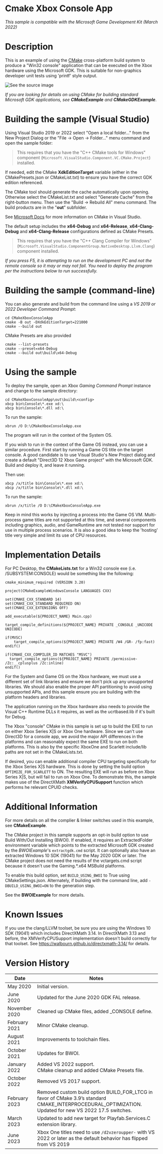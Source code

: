 # Cmake Xbox Console App

*This sample is compatible with the Microsoft Game Development Kit (March 2022)*

# Description

This is an example of using the [CMake](https://cmake.org/)
cross-platform build system to produce a "Win32 console" application
that can be executed on the Xbox hardware using the Microsoft GDK. This
is suitable for non-graphics developer unit tests using 'printf' style
output.

![See the source image](./media/image1.png)

*If you are looking for details on using CMake for building standard
Microsoft GDK applications, see **CMakeExample** and
**CMakeGDKExample***.

# Building the sample (Visual Studio)

Using Visual Studio 2019 or 2022 select "Open a local folder..." from
the New Project Dialog or the "File -\> Open -\> Folder..." menu command
and open the sample folder:

> This requires that you have the "C++ CMake tools for Windows" component (`Microsoft.VisualStudio.Component.VC.CMake.Project`) installed.

If needed, edit the CMake **XdkEditionTarget** variable (either in the
CMakePresets.json or CMakeList.txt) to ensure you have the correct GDK
edition referenced.

The CMake tool should generate the cache automatically upon opening.
Otherwise select the CMakeList.txt and select "Generate Cache" from the
right-button menu. Then use the "Build -\> Rebuild All" menu command.
The build products are in the "**out**" subfolder.

See [Microsoft
Docs](https://docs.microsoft.com/en-us/cpp/build/cmake-projects-in-visual-studio)
for more information on CMake in Visual Studio.

The default setup includes the **x64-Debug** and **x64-Release**,
**x64-Clang-Debug** and **x64-Clang-Release** configurations defined as
CMake Presets.

> This requires that you have the "C++ Clang Compiler for Windows" (`Microsoft.VisualStudio.ComponentGroup.NativeDesktop.Llvm.Clang`) component installed.

*If you press F5, it is attempting to run on the development PC and not
the remote console so it may or may not fail. You need to deploy the
program per the instructions below to run successfully.*

# Building the sample (command-line)

You can also generate and build from the command line using a *VS 2019
or 2022 Developer Command Prompt*:

```
cd CMakeXboxConsoleApp
cmake -B out -DXdkEditionTarget=221000
cmake --build out
```

CMake Presets are also provided

```
cmake --list-presets
cmake --preset=x64-Debug
cmake --build out\build\x64-Debug
```

# Using the sample

To deploy the sample, open an *Xbox Gaming Command Prompt* instance and
change to the sample directory:

```
cd CMakeXboxConsoleApp\out\build\<config>
xbcp bin\Console\*.exe xd:\
xbcp bin\Console\*.dll xd:\
```

To run the sample:

```
xbrun /O D:\CMakeXboxConsoleApp.exe
```

The program will run in the context of the System OS.

If you wish to run in the context of the Game OS instead, you can use a
similar procedure. First start by running a Game OS title on the target
console. A good candidate is to use Visual Studio's New Project dialog
and create a default "Direct3D 12 Xbox Game project" with the Microsoft
GDK. Build and deploy it, and leave it running.

Then use:

```
xbcp /x/title bin\Console\*.exe xd:\
xbcp /x/title bin\Console\*.dll xd:\
```

To run the sample:

```
xbrun /x/title /O D:\CMakeXboxConsoleApp.exe
```

Keep in mind this works by injecting a process into the Game OS VM.
Multi-process game titles are not supported at this time, and several
components including graphics, audio, and GameRuntime are not tested nor
support for use in multiple process scenarios. It is also a good idea to
keep the 'hosting' title very simple and limit its use of CPU resources.

# Implementation Details

For PC Desktop, the **CMakeLists.txt** for a Win32 console exe (i.e.
/SUBSYSTEM:CONSOLE) would be something like the following:

```
cmake_minimum_required (VERSION 3.20)

project(CMakeExampleWindowsConsole LANGUAGES CXX)

set(CMAKE_CXX_STANDARD 14)
set(CMAKE_CXX_STANDARD_REQUIRED ON)
set(CMAKE_CXX_EXTENSIONS OFF)

add_executable(${PROJECT_NAME} Main.cpp)

target_compile_definitions(${PROJECT_NAME} PRIVATE _CONSOLE _UNICODE UNICODE)

if(MVSC)
    target_compile_options(${PROJECT_NAME} PRIVATE /W4 /GR- /fp:fast)
endif()

if(CMAKE_CXX_COMPILER_ID MATCHES "MSVC")
  target_compile_options(${PROJECT_NAME} PRIVATE /permissive- /Zc:__cplusplus /Zc:inline)
endif()
```

For the System and Game OS on the Xbox hardware, we must use a different
set of link libraries and ensure we don't pick up any unsupported
libraries. We should also enable the proper API partitioning to avoid
using unsupported APIs, and this sample ensure you are building with the
platform headers and libraries.

The application running on the Xbox hardware also needs to provide the
Visual C++ Runtime DLLs it requires, as well as the ucrtbased.lib if
it's built for Debug.

The Xbox "console" CMake in this sample is set up to build the EXE to
run on either Xbox Series X|S or Xbox One hardware. Since we can't use
Direct3D for a console app, we avoid the major API differences in the
platforms and can reasonably expect the same EXE to run on both
platforms. This is also by the specific XboxOne and Scarlett include/lib
paths are not set in the CMakeLists.txt.

If desired, you can enable additional compiler CPU targeting
specifically for the Xbox Series X|S hardware. This is done by setting
the build option `OPTIMIZE_FOR_SCARLETT` to ON. The resulting EXE will run
as before on Xbox Series X|S, but will fail to run on Xbox One. To
demonstrate this, the sample makes use of the DirectXMath
**XMVerifyCPUSupport** function which performs he relevant CPUID checks.

# Additional Information

For more details on all the complier & linker switches used in this
example, see **CMakeExample**.

The CMake project in this sample supports an opt-in build option to use
Build With/Out Installing (BWOI). If enabled, it requires an
ExtractedFolder environment variable which points to the extracted
Microsoft GDK created by the *BWOIExample*'s `extractgdk.cmd` script. It
can optionally also have an extracted Windows 10 SDK (19041) for the May
2020 GDK or later. The CMake project does not need the results of the
vctargets.cmd script because it doesn't use the Gaming.\*.x64 MSBuild
platforms.

To enable this build option, set `BUILD_USING_BWOI` to True using
CMakeSettings.json. Alternately, if building with the command line, add
`-DBUILD_USING_BWOI=ON` to the generation step.

See the **BWOIExample** for more details.

# Known Issues

If you use the clang/LLVM toolset, be sure you are using the Windows 10
SDK (19041) which includes DirectXMath 3.14. In DirectXMath 3.13 and
before, the XMVerifyCPUSupport implementation doesn't build correctly
for that toolset. See <https://walbourn.github.io/directxmath-3.14/> for
details.

# Version History

|Date|Notes|
|---|---|
|May 2020|Initial version.|
|June 2020|Updated for the June 2020 GDK FAL release.|
|November 2020|Cleaned up CMake files, added _CONSOLE define.|
|February 2021|Minor CMake cleanup.|
|August 2021|Improvements to toolchain files.|
|October 2021|Updates for BWOI.|
|January 2022|Added VS 2022 support.<br />CMake cleanup and added CMake Presets file.|
|October 2022|Removed VS 2017 support.|
|February 2023|Removed custom build option BUILD_FOR_LTCG in favor of CMake 3.9’s standard CMAKE_INTERPROCEDURAL_OPTIMIZATION.<br />Updated for new VS 2022 17.5 switches.|
|March 2023|Updated to add new target for Playfab.Services.C extension library.|
|June 2023|Xbox One titles need to use `/d2vzeroupper-` with VS 2022 or later as the default behavior has flipped from VS 2019|
